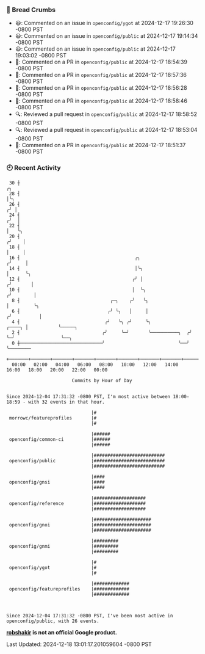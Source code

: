 ### 🍞 Bread Crumbs

 * 😃: Commented on an issue in `openconfig/ygot` at 2024-12-17 19:26:30 -0800 PST
 * 😃: Commented on an issue in `openconfig/public` at 2024-12-17 19:14:34 -0800 PST
 * 😃: Commented on an issue in `openconfig/public` at 2024-12-17 19:03:02 -0800 PST
 * 💬: Commented on a PR in  `openconfig/public` at 2024-12-17 18:54:39 -0800 PST
 * 💬: Commented on a PR in  `openconfig/public` at 2024-12-17 18:57:36 -0800 PST
 * 💬: Commented on a PR in  `openconfig/public` at 2024-12-17 18:56:28 -0800 PST
 * 💬: Commented on a PR in  `openconfig/public` at 2024-12-17 18:58:46 -0800 PST
 * 🔍: Reviewed a pull request in  `openconfig/public` at 2024-12-17 18:58:52 -0800 PST
 * 🔍: Reviewed a pull request in  `openconfig/public` at 2024-12-17 18:53:04 -0800 PST
 * 💬: Commented on a PR in  `openconfig/public` at 2024-12-17 18:51:37 -0800 PST

### 🕘 Recent Activity
```
 30 ┼                                                                            ╭╮
 28 ┤                                                                            │╰╮
 26 ┤                                                                           ╭╯ │
 24 ┤                                                                          ╭╯  │
 22 ┤                                                                          │   ╰╮
 20 ┤                                                                         ╭╯    │
 18 ┤                                                                         │     │
 16 ┤                                          ╭╮                            ╭╯     │
 14 ┤                                          │╰╮                           │      ╰╮
 12 ┤                                         ╭╯ │                          ╭╯       │
 10 ┤                                         │  ╰╮                        ╭╯        │
  8 ┤                                 ╭─╮    ╭╯   ╰╮                       │         ╰╮
  6 ┤                                ╭╯ ╰╮   │     │                      ╭╯          │
  4 ┤                               ╭╯   ╰╮ ╭╯     ╰╮              ╭────╮ │           ╰─────╮
  2 ┤                              ╭╯     ╰─╯       ╰──────────╮  ╭╯    ╰─╯                 ╰──╮
  0 ┼──────────────────────────────╯                           ╰──╯                            ╰────────
    +───────+───────+───────+───────+───────+───────+───────+───────+───────+───────+───────+───────+────
  00:00   02:00   04:00   06:00   08:00   10:00   12:00   14:00   16:00   18:00   20:00   22:00   00:00   

						Commits by Hour of Day


Since 2024-12-04 17:31:32 -0800 PST, I'm most active between 18:00-18:59 - with 32 events in that hour.

```



```
                               |#
 morrowc/featureprofiles       |#
                               |#

                               |######
 openconfig/common-ci          |######
                               |######

                               |##########################
 openconfig/public             |##########################
                               |##########################

                               |####
 openconfig/gnsi               |####
                               |####

                               |###################
 openconfig/reference          |###################
                               |###################

                               |#####################
 openconfig/gnoi               |#####################
                               |#####################

                               |#########
 openconfig/gnmi               |#########
                               |#########

                               |#
 openconfig/ygot               |#
                               |#

                               |#############
 openconfig/featureprofiles    |#############
                               |#############



Since 2024-12-04 17:31:32 -0800 PST, I've been most active in openconfig/public, with 26 events.

```
**[robshakir](mailto:robjs@google.com) is not an official Google product.**  


Last Updated: 2024-12-18 13:01:17.201059604 -0800 PST
